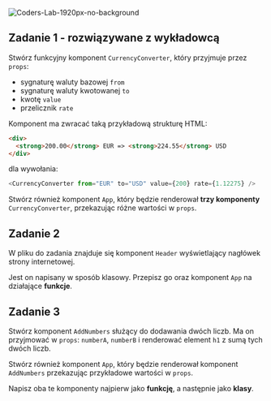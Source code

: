 ![Coders-Lab-1920px-no-background](https://user-images.githubusercontent.com/30623667/104709387-2b7ac180-571f-11eb-9b94-517aa6d501c9.png)



## Zadanie 1 - rozwiązywane z wykładowcą

Stwórz funkcyjny komponent `CurrencyConverter`, który przyjmuje przez `props`:

- sygnaturę waluty bazowej `from`
- sygnaturę waluty kwotowanej `to`
- kwotę `value`
- przelicznik `rate`

Komponent ma zwracać taką przykładową strukturę HTML:

```html
<div>
  <strong>200.00</strong> EUR => <strong>224.55</strong> USD
</div>
```

dla wywołania:

```js
<CurrencyConverter from="EUR" to="USD" value={200} rate={1.12275} />
```

Stwórz również komponent `App`, który będzie renderował **trzy komponenty** `CurrencyConverter`, przekazując różne wartości w `props`.



## Zadanie 2

W pliku do zadania znajduje się komponent `Header` wyświetlający nagłówek strony internetowej.

Jest on napisany w sposób klasowy. Przepisz go oraz komponent `App` na działające **funkcje**.



## Zadanie 3

Stwórz komponent `AddNumbers` służący do dodawania dwóch liczb. Ma on przyjmować w `props`: `numberA`, `numberB` i renderować element `h1` z sumą tych dwóch liczb.

Stwórz również komponent `App`, który będzie renderował komponent `AddNumbers` przekazując przykładowe wartości w `props`.

Napisz oba te komponenty najpierw jako **funkcję**, a następnie jako **klasy**.

